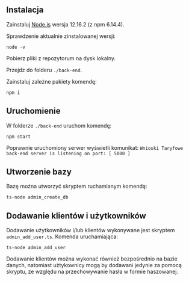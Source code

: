 ## Instalacja

Zainstaluj [Node.js](https://nodejs.org/en/download) wersja 12.16.2 (z npm 6.14.4).

Sprawdzenie aktualnie zinstalowanej wersji:

    node -v

Pobierz pliki z repozytorum na dysk lokalny.

Przejdz do folderu `./back-end`.

Zainstaluj zależne pakiety komendę:

    npm i

## Uruchomienie

W folderze `./back-end` uruchom komendę:

    npm start

Poprawnie uruchomiony serwer wyświetli komunikat:
`Wnioski Taryfowe back-end server is listening on port: [ 5000 ]`

## Utworzenie bazy

Bazę można utworzyć skryptem ruchamianym komendą:

    ts-node admin_create_db

## Dodawanie klientów i użytkowników

Dodawanie użytkowników i/lub klientów wykonywane jest skryptem `admin_add_user.ts`. Komenda uruchamiająca:

    ts-node admin_add_user

Dodawanie klientów można wykonać również bezpośrednio na bazie danych, natomiast użtykownicy mogą by dodawani jedynie za pomocą skryptu, ze względu na przechowywanie hasła w formie haszowanej.
